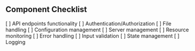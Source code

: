 ## Component Checklist

[ ] API endpoints functionality
[ ] Authentication/Authorization
[ ] File handling
[ ] Configuration management
[ ] Server management
[ ] Resource monitoring
[ ] Error handling
[ ] Input validation
[ ] State management
[ ] Logging